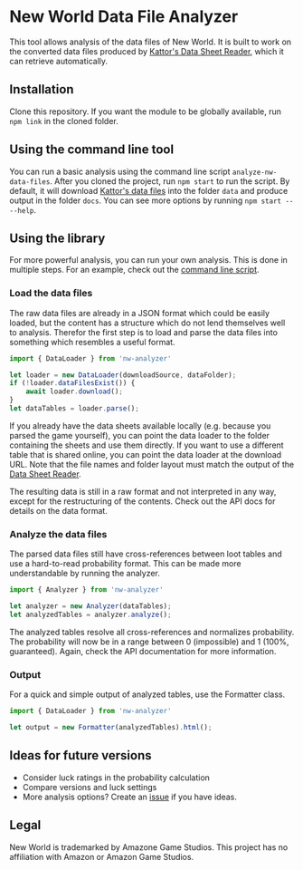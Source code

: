 # New World Data File Analyzer

This tool allows analysis of the data files of New World. It is built to work on the converted data files produced by [Kattor's Data Sheet Reader](https://github.com/Kattoor/nw-datasheet-reader), which it can retrieve automatically.

## Installation

Clone this repository. If you want the module to be globally available, run `npm link` in the cloned folder.

## Using the command line tool

You can run a basic analysis using the command line script `analyze-nw-data-files`. After you cloned the project, run `npm start` to run the script. By default, it will download [Kattor's data files](https://github.com/Kattoor/nw-datasheets-json) into the folder `data` and produce output in the folder `docs`. You can see more options by running `npm start -- --help`.

## Using the library

For more powerful analysis, you can run your own analysis. This is done in multiple steps. For an example, check out the [command line script](https://github.com/mdreier/nw-datasheet-analyzer/blob/main/src/bin/nwAnalyzer.ts).

### Load the data files

The raw data files are already in a JSON format which could be easily loaded, but the content has a structure which do not lend themselves well to analysis. Therefor the first step is to load and parse the data files into something which resembles a useful format.

```js
import { DataLoader } from 'nw-analyzer'

let loader = new DataLoader(downloadSource, dataFolder);
if (!loader.dataFilesExist()) {
    await loader.download();
}
let dataTables = loader.parse();
```

If you already have the data sheets available locally (e.g. because you parsed the game yourself), you can point the data loader to the folder containing the sheets and use them directly. If you want to use a different table that is shared online, you can point the data loader at the download URL. Note that the file names and folder layout must match the output of the [Data Sheet Reader](https://github.com/Kattoor/nw-datasheet-reader).

The resulting data is still in a raw format and not interpreted in any way, except for the restructuring of the contents. Check out the API docs for details on the data format.

### Analyze the data files

The parsed data files still have cross-references between loot tables and use a hard-to-read probability format. This can be made more understandable by running the analyzer.

```js
import { Analyzer } from 'nw-analyzer'

let analyzer = new Analyzer(dataTables);
let analyzedTables = analyzer.analyze();
```

The analyzed tables resolve all cross-references and normalizes probability. The probability will now be in a range between 0 (impossible) and 1 (100%, guaranteed). Again, check the API documentation for more information.

### Output

For a quick and simple output of analyzed tables, use the Formatter class.

```js
import { DataLoader } from 'nw-analyzer'

let output = new Formatter(analyzedTables).html();
```

## Ideas for future versions

* Consider luck ratings in the probability calculation
* Compare versions and luck settings
* More analysis options? Create an [issue](https://github.com/mdreier/nw-datasheet-analyzer/issues) if you have ideas.

## Legal

New World is trademarked by Amazone Game Studios. This project has no affiliation with
Amazon or Amazon Game Studios.